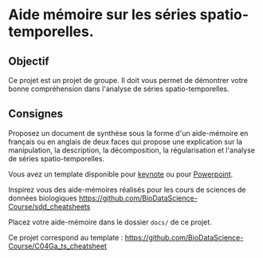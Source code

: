 # Aide mémoire sur les séries spatio-temporelles.

## Objectif

Ce projet est un projet de groupe. Il doit vous permet de démontrer votre bonne compréhension dans l'analyse de séries spatio-temporelles.

## Consignes

Proposez un document de synthèse sous la forme d'un aide-mémoire en français ou en anglais de deux faces qui propose une explication sur la manipulation, la description, la décomposition, la régularisation et l'analyse de séries spatio-temporelles.

Vous avez un template disponible pour [keynote](https://github.com/rstudio/cheatsheets/raw/main/keynotes/0-template.key) ou pour [Powerpoint](https://github.com/rstudio/cheatsheets/raw/main/powerpoints/0-template.pptx).

Inspirez vous des aide-mémoires réalisés pour les cours de sciences de données biologiques <https://github.com/BioDataScience-Course/sdd_cheatsheets>

Placez votre aide-mémoire dans le dossier `docs/` de ce projet.

Ce projet correspond au template : <https://github.com/BioDataScience-Course/C04Ga_ts_cheatsheet>
